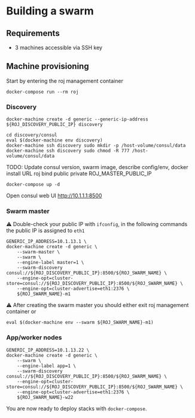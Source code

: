 # Building a swarm

## Requirements

- 3 machines accessible via SSH key

## Machine provisioning

Start by entering the roj management container

```
docker-compose run --rm roj
```

### Discovery

```
docker-machine create -d generic --generic-ip-address ${ROJ_DISCOVERY_PUBLIC_IP} discovery
```

```
cd discovery/consul
eval $(docker-machine env discovery)
docker-machine ssh discovery sudo mkdir -p /host-volume/consul/data
docker-machine ssh discovery sudo chmod -R 777 /host-volume/consul/data
```

TODO: Update consul version, swarm image, describe config/env, docker install URL
roj bind public private
ROJ_MASTER_PUBLIC_IP

```
docker-compose up -d
```

Open consul web UI http://10.1.1.1:8500


### Swarm master

:warning: Double-check your public IP with `ifconfig`, in the following commands the public IP is assigned to `eth1`

```
GENERIC_IP_ADDRESS=10.1.13.1 \
docker-machine create -d generic \
    --swarm-master \
    --swarm \
    --engine-label master=1 \
    --swarm-discovery consul://${ROJ_DISCOVERY_PUBLIC_IP}:8500/${ROJ_SWARM_NAME} \
    --engine-opt=cluster-store=consul://${ROJ_DISCOVERY_PUBLIC_IP}:8500/${ROJ_SWARM_NAME} \
    --engine-opt=cluster-advertise=eth1:2376 \
    ${ROJ_SWARM_NAME}-m1
```

:warning: After creating the swarm master you should either exit roj management container or 

```
eval $(docker-machine env --swarm ${ROJ_SWARM_NAME}-m1)
```

### App/worker nodes

```
GENERIC_IP_ADDRESS=10.1.13.22 \
docker-machine create -d generic \
    --swarm \
    --engine-label app=1 \
    --swarm-discovery consul://${ROJ_DISCOVERY_PUBLIC_IP}:8500/${ROJ_SWARM_NAME} \
    --engine-opt=cluster-store=consul://${ROJ_DISCOVERY_PUBLIC_IP}:8500/${ROJ_SWARM_NAME} \
    --engine-opt=cluster-advertise=eth1:2376 \
    ${ROJ_SWARM_NAME}-w22
```

You are now ready to deploy stacks with `docker-compose`.
